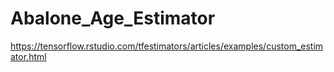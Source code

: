 # Abalone_Age_Estimator
https://tensorflow.rstudio.com/tfestimators/articles/examples/custom_estimator.html
